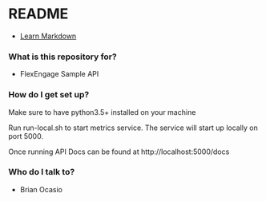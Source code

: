 # README #

* [Learn Markdown](https://bitbucket.org/tutorials/markdowndemo)

### What is this repository for? ###

* FlexEngage Sample API

### How do I get set up? ###
Make sure to have python3.5+ installed on your machine

Run run-local.sh to start metrics service. The service will start up locally on
port 5000.

Once running API Docs can be found at http://localhost:5000/docs

### Who do I talk to? ###
* Brian Ocasio